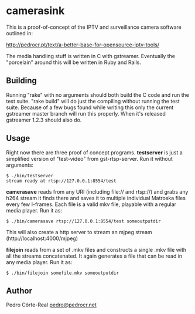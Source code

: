 # camerasink

This is a proof-of-concept of the IPTV and surveillance camera software outlined in:

http://pedrocr.pt/text/a-better-base-for-opensource-iptv-tools/

The media handling stuff is written in C with gstreamer. Eventually the "porcelain" around this will be written in Ruby and Rails.

## Building

Running "rake" with no arguments should both build the C code and run the test suite. "rake build" will do just the compiling without running the test suite. Because of a few bugs found while writing this only the current gstreamer master branch will run this properly. When it's released gstreamer 1.2.3 should also do.

## Usage

Right now there are three proof of concept programs. **testserver** is just a simplified version of "test-video" from gst-rtsp-server. Run it without arguments:

    $ ./bin/testserver 
    stream ready at rtsp://127.0.0.1:8554/test

**camerasave** reads from any URI (including file:// and rtsp://) and grabs any h264 stream it finds there and saves it to multiple individual Matroska files every few I-frames. Each file is a valid mkv file, playable with a regular media player. Run it as:

    $ ./bin/camerasave rtsp://127.0.0.1:8554/test someoutputdir

This will also create a http server to stream an mjpeg stream (http://localhost:4000/mjpeg)

**filejoin** reads from a set of .mkv files and constructs a single .mkv file with all the streams concatenated. It again generates a file that can be read in any media player. Run it as:

    $ ./bin/filejoin somefile.mkv someoutputdir

## Author

Pedro Côrte-Real <pedro@pedrocr.net>
    
